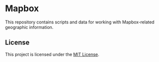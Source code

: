 # Mapbox

This repository contains scripts and data for working with Mapbox-related geographic information.

## License

This project is licensed under the [MIT License](LICENSE).
